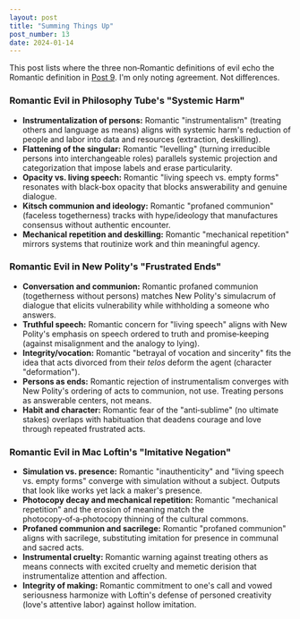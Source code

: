 ```yaml
---
layout: post
title: "Summing Things Up"
post_number: 13
date: 2024-01-14
---
```


This post lists where the three non‑Romantic definitions of evil echo the Romantic definition in [Post 9](/post-9). I'm only noting agreement. Not differences.

### Romantic Evil in Philosophy Tube's "Systemic Harm"
- **Instrumentalization of persons:** Romantic "instrumentalism" (treating others and language as means) aligns with systemic harm's reduction of people and labor into data and resources (extraction, deskilling).
- **Flattening of the singular:** Romantic "levelling" (turning irreducible persons into interchangeable roles) parallels systemic projection and categorization that impose labels and erase particularity.
- **Opacity vs. living speech:** Romantic "living speech vs. empty forms" resonates with black‑box opacity that blocks answerability and genuine dialogue.
- **Kitsch communion and ideology:** Romantic "profaned communion" (faceless togetherness) tracks with hype/ideology that manufactures consensus without authentic encounter.
- **Mechanical repetition and deskilling:** Romantic "mechanical repetition" mirrors systems that routinize work and thin meaningful agency.

### Romantic Evil in New Polity's "Frustrated Ends"
- **Conversation and communion:** Romantic profaned communion (togetherness without persons) matches New Polity's simulacrum of dialogue that elicits vulnerability while withholding a someone who answers.
- **Truthful speech:** Romantic concern for "living speech" aligns with New Polity's emphasis on speech ordered to truth and promise‑keeping (against misalignment and the analogy to lying).
- **Integrity/vocation:** Romantic "betrayal of vocation and sincerity" fits the idea that acts divorced from their *telos* deform the agent (character "deformation").
- **Persons as ends:** Romantic rejection of instrumentalism converges with New Polity's ordering of acts to communion, not use. Treating persons as answerable centers, not means.
- **Habit and character:** Romantic fear of the "anti‑sublime" (no ultimate stakes) overlaps with habituation that deadens courage and love through repeated frustrated acts.

### Romantic Evil in Mac Loftin's "Imitative Negation"
- **Simulation vs. presence:** Romantic "inauthenticity" and "living speech vs. empty forms" converge with simulation without a subject. Outputs that look like works yet lack a maker's presence.
- **Photocopy decay and mechanical repetition:** Romantic "mechanical repetition" and the erosion of meaning match the photocopy‑of‑a‑photocopy thinning of the cultural commons.
- **Profaned communion and sacrilege:** Romantic "profaned communion" aligns with sacrilege, substituting imitation for presence in communal and sacred acts.
- **Instrumental cruelty:** Romantic warning against treating others as means connects with excited cruelty and memetic derision that instrumentalize attention and affection.
- **Integrity of making:** Romantic commitment to one's call and vowed seriousness harmonize with Loftin's defense of personed creativity (love's attentive labor) against hollow imitation.